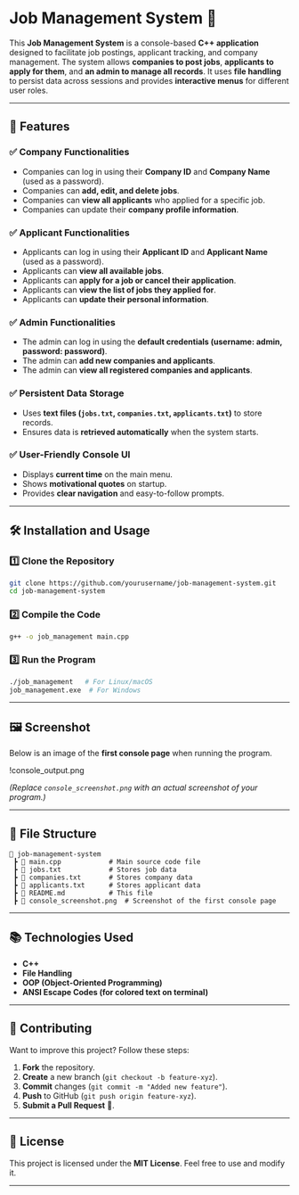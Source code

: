 # **Job Management System** 🎯  

This **Job Management System** is a console-based **C++ application** designed to facilitate job postings, applicant tracking, and company management. The system allows **companies to post jobs**, **applicants to apply for them**, and **an admin to manage all records**. It uses **file handling** to persist data across sessions and provides **interactive menus** for different user roles.  

---

## **📌 Features**  

### ✅ **Company Functionalities**  
- Companies can log in using their **Company ID** and **Company Name** (used as a password).  
- Companies can **add, edit, and delete jobs**.  
- Companies can **view all applicants** who applied for a specific job.  
- Companies can update their **company profile information**.  

### ✅ **Applicant Functionalities**  
- Applicants can log in using their **Applicant ID** and **Applicant Name** (used as a password).  
- Applicants can **view all available jobs**.  
- Applicants can **apply for a job or cancel their application**.  
- Applicants can **view the list of jobs they applied for**.  
- Applicants can **update their personal information**.  

### ✅ **Admin Functionalities**  
- The admin can log in using the **default credentials (username: admin, password: password)**.  
- The admin can **add new companies and applicants**.  
- The admin can **view all registered companies and applicants**.  

### ✅ **Persistent Data Storage**  
- Uses **text files (`jobs.txt`, `companies.txt`, `applicants.txt`)** to store records.  
- Ensures data is **retrieved automatically** when the system starts.  

### ✅ **User-Friendly Console UI**  
- Displays **current time** on the main menu.  
- Shows **motivational quotes** on startup.  
- Provides **clear navigation** and easy-to-follow prompts.  

---

## **🛠️ Installation and Usage**  

### **1️⃣ Clone the Repository**  
```bash
git clone https://github.com/yourusername/job-management-system.git
cd job-management-system
```

### **2️⃣ Compile the Code**  
```bash
g++ -o job_management main.cpp
```

### **3️⃣ Run the Program**  
```bash
./job_management   # For Linux/macOS
job_management.exe  # For Windows
```

---

## **🖼️ Screenshot**  

Below is an image of the **first console page** when running the program.  

!console_output.png

_(Replace `console_screenshot.png` with an actual screenshot of your program.)_  

---

## **📜 File Structure**  
```
📂 job-management-system
 ┣ 📜 main.cpp            # Main source code file
 ┣ 📜 jobs.txt            # Stores job data
 ┣ 📜 companies.txt       # Stores company data
 ┣ 📜 applicants.txt      # Stores applicant data
 ┣ 📜 README.md           # This file
 ┣ 📜 console_screenshot.png  # Screenshot of the first console page
```

---

## **📚 Technologies Used**  
- **C++**
- **File Handling**
- **OOP (Object-Oriented Programming)**
- **ANSI Escape Codes (for colored text on terminal)**  

---

## **👥 Contributing**  
Want to improve this project? Follow these steps:  
1. **Fork** the repository.  
2. **Create** a new branch (`git checkout -b feature-xyz`).  
3. **Commit** changes (`git commit -m "Added new feature"`).  
4. **Push** to GitHub (`git push origin feature-xyz`).  
5. **Submit a Pull Request** 🎉.  

---

## **📝 License**  
This project is licensed under the **MIT License**. Feel free to use and modify it.  

---
